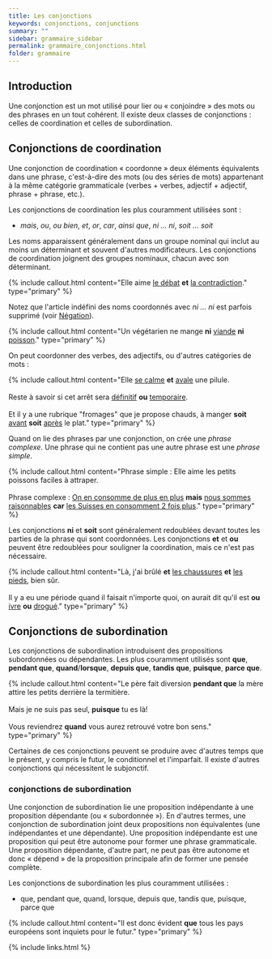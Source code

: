 ```yaml
---
title: Les conjonctions
keywords: conjonctions, conjunctions
summary: ""
sidebar: grammaire_sidebar
permalink: grammaire_conjonctions.html
folder: grammaire
---
```


## Introduction
Une conjonction est un mot utilisé pour lier ou « conjoindre » des mots ou des phrases en un tout cohérent. Il existe deux classes de conjonctions : celles de coordination et celles de subordination.

## Conjonctions de coordination

Une conjonction de coordination « coordonne » deux éléments équivalents dans une phrase, c'est-à-dire des mots (ou des séries de mots) appartenant à la même catégorie grammaticale (verbes + verbes, adjectif + adjectif, phrase + phrase, etc.).

Les conjonctions de coordination les plus couramment utilisées sont :
* *mais*, *ou*, *ou bien*, *et*, *or*, *car*, *ainsi que*, *ni ... ni*, *soit ... soit*

Les noms apparaissent généralement dans un groupe nominal qui inclut au moins un déterminant et souvent d'autres modificateurs. Les conjonctions de coordination joignent des groupes nominaux, chacun avec son déterminant.

{% include callout.html content="Elle aime <ins>le débat</ins> **et** <ins>la contradiction</ins>." type="primary" %}

Notez que l'article indéfini des noms coordonnés avec *ni ... ni* est parfois supprimé (voir [Négation](/grammaire_négation.html)).

{% include callout.html content="Un végétarien ne mange **ni** <ins>viande</ins> **ni** <ins>poisson</ins>." type="primary" %}

On peut coordonner des verbes, des adjectifs, ou d'autres catégories de mots :

{% include callout.html content="Elle <ins>se calme</ins> **et** <ins>avale</ins> une pilule.<br/><br/>Reste à savoir si cet arrêt sera <ins>définitif</ins> **ou** <ins>temporaire</ins>.<br/><br/>Et il y a une rubrique \"fromages\" que je propose chauds, à manger **soit** <ins>avant</ins> **soit** <ins>après</ins> le plat." type="primary" %}

Quand on lie des phrases par une conjonction, on crée une *phrase complexe*. Une phrase qui ne contient pas une autre phrase est une *phrase simple*.

{% include callout.html content="Phrase simple : Elle aime les petits poissons faciles à attraper.<br/><br/>Phrase complexe : <ins>On en consomme de plus en plus</ins> **mais** <ins>nous sommes raisonnables</ins> **car** <ins>les Suisses en consomment 2 fois plus</ins>." type="primary" %}

Les conjonctions **ni** et **soit** sont généralement redoublées devant toutes les parties de la phrase qui sont coordonnées. Les conjonctions **et** et **ou** peuvent être redoublées pour souligner la coordination, mais ce n'est pas nécessaire.

{% include callout.html content="Là, j'ai brûlé **et** <ins>les chaussures</ins> **et** <ins>les pieds</ins>, bien sûr.<br/><br/>Il y a eu une période quand il faisait n'importe quoi, on aurait dit qu'il est **ou** <ins>ivre</ins> **ou** <ins>drogué</ins>." type="primary" %}

## Conjonctions de subordination
Les conjonctions de subordination introduisent des propositions subordonnées ou dépendantes. Les plus couramment utilisés sont **que**, **pendant que**, **quand**/**lorsque**, **depuis que**, **tandis que**, **puisque**, **parce que**.

{% include callout.html content="Le père fait diversion **pendant que** la mère attire les petits derrière la termitière.<br/><br/>Mais je ne suis pas seul, **puisque** tu es là!<br/><br/>Vous reviendrez **quand** vous aurez retrouvé votre bon sens." type="primary" %}

Certaines de ces conjonctions peuvent se produire avec d'autres temps que le présent, y compris le futur, le conditionnel et l'imparfait. Il existe d'autres conjonctions qui nécessitent le subjonctif.

### conjonctions de subordination
Une conjonction de subordination lie une proposition indépendante à une proposition dépendante (ou « subordonnée »). En d'autres termes, une conjonction de subordination joint deux propositions non équivalentes (une indépendantes et une dépendante). Une proposition indépendante est une proposition qui peut être autonome pour former une phrase grammaticale. Une proposition dépendante, d'autre part, ne peut pas être autonome et donc « dépend » de la proposition principale afin de former une pensée complète.

Les conjonctions de subordination les plus couramment utilisées :

* que, pendant que, quand, lorsque, depuis que, tandis que, puisque, parce que

{% include callout.html content="Il est donc évident **que** tous les pays européens sont inquiets pour le futur." type="primary" %}

{% include links.html %}

